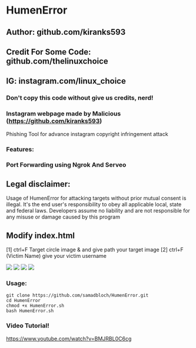 # HumenError
## Author: github.com/kiranks593
## Credit For Some Code: github.com/thelinuxchoice
## IG: instagram.com/linux_choice
### Don't copy this code without give us credits, nerd! 
### Instagram webpage made by Malicious (https://github.com/kiranks593)

Phishing Tool for advance instagram copyright infringement attack 

### Features:
### Port Forwarding using Ngrok And Serveo

## Legal disclaimer:

Usage of HumenError for attacking targets without prior mutual consent is illegal. It's the end user's responsibility to obey all applicable local, state and federal laws. Developers assume no liability and are not responsible for any misuse or damage caused by this program 

## Modify index.html

[1] ctrl+F Target circle image & and give path your target image
[2] ctrl+F (Victim Name) give your victim username

![](https://raw.githubusercontent.com/kiranks593/HumenError/master/sites/screenshots/image1.png)
![](https://raw.githubusercontent.com/kiranks593/HumenError/master/sites/screenshots/image2.png)
![](https://raw.githubusercontent.com/kiranks593/HumenError/master/sites/screenshots/image3.png)
![](https://raw.githubusercontent.com/kiranks593/HumenError/master/sites/screenshots/image4.png)
### Usage:
```
git clone https://github.com/samadbloch/HumenError.git
cd HumenError
chmod +x HumenError.sh
bash HumenError.sh
```

### Video Tutorial!
https://www.youtube.com/watch?v=BMJRBL0C6cg
